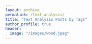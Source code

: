 ```yaml
---
layout: archive
permalink: /text-analysis/
title: "Text Analysis Posts by Tags"
author_profile: true
header:
  image: "/images/wood.jpeg"
---
```

